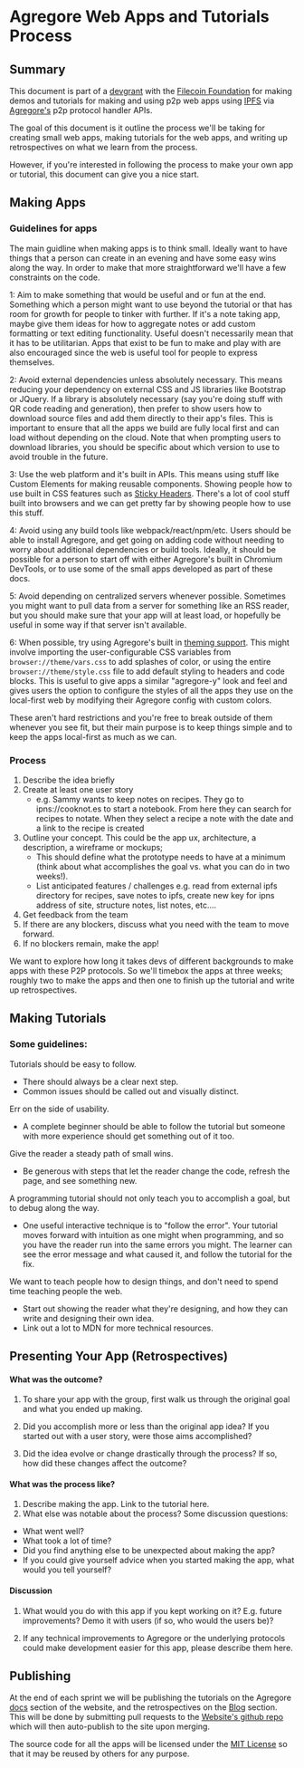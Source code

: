 # Agregore Web Apps and Tutorials Process

## Summary

This document is part of a [devgrant](https://github.com/ipfs/devgrants/pull/245) with the [Filecoin Foundation](https://fil.org/) for making demos and tutorials for making and using p2p web apps using [IPFS](https://ipfs.tech/) via [Agregore's](https://agregore.mauve.moe/) p2p protocol handler APIs.

The goal of this document is it outline the process we'll be taking for creating small web apps, making tutorials for the web apps, and writing up retrospectives on what we learn from the process.

However, if you're interested in following the process to make your own app or tutorial, this document can give you a nice start.

## Making Apps

### Guidelines for apps

The main guidline when making apps is to think small.
Ideally want to have things that a person can create in an evening and have some easy wins along the way.
In order to make that more straightforward we'll have a few constraints on the code.

1: Aim to make something that would be useful and or fun at the end.
Something which a person might want to use beyond the tutorial or that has room for growth for people to tinker with further.
If it's a note taking app, maybe give them ideas for how to aggregate notes or add custom formatting or text editing functionality.
Useful doesn't necessarily mean that it has to be utilitarian. Apps that exist to be fun to make and play with are also encouraged since the web is useful tool for people to express themselves.

2: Avoid external dependencies unless absolutely necessary.
This means reducing your dependency on external CSS and JS libraries like Bootstrap or JQuery. If a library is absolutely necessary (say you're doing stuff with QR code reading and generation), then prefer to show users how to download source files and add them directly to their app's files. This is important to ensure that all the apps we build are fully local first and can load without depending on the cloud. Note that when prompting users to download libraries, you should be specific about which version to use to avoid trouble in the future.

3: Use the web platform and it's built in APIs.
This means using stuff like Custom Elements for making reusable components.
Showing people how to use built in CSS features such as [Sticky Headers](https://developer.mozilla.org/en-US/docs/Web/CSS/position#sticky). There's a lot of cool stuff built into browsers and we can get pretty far by showing people how to use this stuff.

4: Avoid using any build tools like webpack/react/npm/etc.
Users should be able to install Agregore, and get going on adding code without needing to worry about additional dependencies or build tools.
Ideally, it should be possible for a person to start off with either Agregore's built in Chromium DevTools, or to use some of the small apps developed as part of these docs.

5: Avoid depending on centralized servers whenever possible.
Sometimes you might want to pull data from a server for something like an RSS reader, but you should make sure that your app will at least load, or hopefully be useful in some way if that server isn't available.

6: When possible, try using Agregore's built in [theming support](./theming).
This might involve importing the user-configurable CSS variables from `browser://theme/vars.css` to add splashes of color, or using the entire `browser://theme/style.css` file to add default styling to headers and code blocks.
This is useful to give apps a similar "agregore-y" look and feel and gives users the option to configure the styles of all the apps they use on the local-first web by modifying their Agregore config with custom colors.

These aren't hard restrictions and you're free to break outside of them whenever you see fit, but their main purpose is to keep things simple and to keep the apps local-first as much as we can.


### Process

 1. Describe the idea briefly
 2. Create at least one user story
    - e.g. Sammy wants to keep notes on recipes. They go to ipns://cooknot.es to start a notebook. From here they can search for recipes to notate. When they select a recipe a note with the date and a link to the recipe is created
 3. Outline your concept. This could be the app ux, architecture, a description, a wireframe or mockups;
    - This should define what the prototype needs to have at a minimum (think about what accomplishes the goal vs. what you can do in two weeks!).
    -  List anticipated features / challenges  e.g. read from external ipfs directory for recipes, save notes to ipfs, create new key for ipns address of site, structure notes, list notes, etc....
 4. Get feedback from the team
 5. If there are any blockers, discuss what you need with the team to move forward.
 6. If no blockers remain, make the app!

We want to explore how long it takes devs of different backgrounds to make apps with these P2P protocols. So we'll timebox the apps at three weeks; roughly two to make the apps and then one to finish up the tutorial and write up retrospectives.

## Making Tutorials

### Some guidelines:

Tutorials should be easy to follow.
* There should always be a clear next step.
* Common issues should be called out and visually distinct.

Err on the side of usability.
* A complete beginner should be able to follow the tutorial but someone with more experience should get something out of it too.

Give the reader a steady path of small wins.
* Be generous with steps that let the reader change the code, refresh the page, and see something new.

A programming tutorial should not only teach you to accomplish a goal, but to debug along the way.
* One useful interactive technique is to "follow the error". Your tutorial moves forward with intuition as one might when programming, and so you have the reader run into the same errors you might. The learner can see the error message and what caused it, and follow the tutorial for the fix.

We want to teach people how to design things, and don't need to spend time teaching people the web.
- Start out showing the reader what they're designing, and how they can write and designing their own idea.
- Link out a lot to MDN for more technical resources.

## Presenting Your App (Retrospectives)

#### What was the outcome?

1. To share your app with the group, first walk us through the original goal and what you ended up making.

2. Did you accomplish more or less than the original app idea? If you started out with a user story, were those aims accomplished?

3. Did the idea evolve or change drastically through the process? If so, how did these changes affect the outcome?

#### What was the process like?

1. Describe making the app. Link to the tutorial here.
2. What else was notable about the process? Some discussion questions:
- What went well?
- What took a lot of time?
- Did you find anything else to be unexpected about making the app?
- If you could give yourself advice when you started making the app, what would you tell yourself?

#### Discussion

1. What would you do with this app if you kept working on it? E.g. future improvements? Demo it with users (if so, who would the users be)?


2. If any technical improvements to Agregore or the underlying protocols could make development easier for this app, please describe them here.


## Publishing

At the end of each sprint we will be publishing the tutorials on the Agregore [docs](https://agregore.mauve.moe/docs/) section of the website, and the retrospectives on the [Blog](https://agregore.mauve.moe/blog/) section. This will be done by submitting pull requests to the [Website's github repo](https://github.com/AgregoreWeb/website/) which will then auto-publish to the site upon merging.

The source code for all the apps will be licensed under the [MIT License](https://en.wikipedia.org/wiki/MIT_License) so that it may be reused by others for any purpose.
